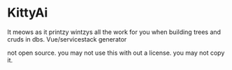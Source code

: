 # KittyAi
It meows as it printzy wintzys all the work for you when building trees and cruds in dbs. Vue/servicestack generator


not open source. you may not use this with out a license. you may not copy it. 
